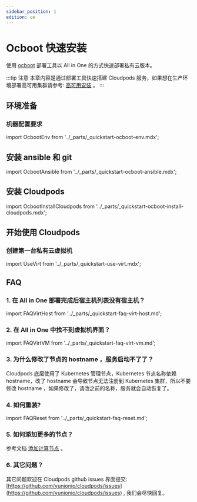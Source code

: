 ```yaml
---
sidebar_position: 1
edition: ce
---
```


# Ocboot 快速安装

使用 [ocboot](https://github.com/yunionio/ocboot) 部署工具以 All in One 的方式快速部署私有云版本。


:::tip 注意
本章内容是通过部署工具快速搭建 Cloudpods 服务，如果想在生产环境部署高可用集群请参考: [高可用安装](./ha-ce/) 。
:::

## 环境准备

### 机器配置要求

import OcbootEnv from '../_parts/_quickstart-ocboot-env.mdx';

<OcbootEnv />

## 安装 ansible 和 git

import OcbootAnsible from '../_parts/_quickstart-ocboot-ansible.mdx';

<OcbootAnsible />

## 安装 Cloudpods

import OcbootInstallCloudpods from '../_parts/_quickstart-ocboot-install-cloudpods.mdx';

<OcbootInstallCloudpods productVersion="virt" />

## 开始使用 Cloudpods

### 创建第一台私有云虚拟机

import UseVirt from '../_parts/_quickstart-use-virt.mdx';

<UseVirt />

## FAQ

### 1. 在 All in One 部署完成后宿主机列表没有宿主机？

import FAQVirtHost from '../_parts/_quickstart-faq-virt-host.md';

<FAQVirtHost />

### 2. 在 All in One 中找不到虚拟机界面？

import FAQVirtVM from '../_parts/_quickstart-faq-virt-vm.md';

<FAQVirtVM />

### 3. 为什么修改了节点的 hostname ，服务启动不了了？

Cloudpods 底层使用了 Kubernetes 管理节点，Kubernetes 节点名称依赖 hostname，改了 hostname 会导致节点无法注册到 Kubernetes 集群，所以不要修改 hostname ，如果修改了，请改之前的名称，服务就会自动恢复了。

### 4. 如何重装?

import FAQReset from '../_parts/_quickstart-faq-reset.md';

<FAQReset />

### 5. 如何添加更多的节点？

参考文档 [添加计算节点](./host) 。

### 6. 其它问题？

其它问题欢迎在 Cloudpods github issues 界面提交: [https://github.com/yunionio/cloudpods/issues](https://github.com/yunionio/cloudpods/issues) , 我们会尽快回复。
